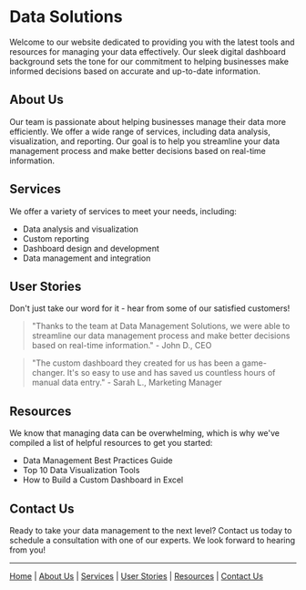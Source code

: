 <!--font:Cinzel Decorative-->

# Data Solutions

Welcome to our website dedicated to providing you with the latest tools and resources for managing your data effectively. Our sleek digital dashboard background sets the tone for our commitment to helping businesses make informed decisions based on accurate and up-to-date information.

## About Us

Our team is passionate about helping businesses manage their data more efficiently. We offer a wide range of services, including data analysis, visualization, and reporting. Our goal is to help you streamline your data management process and make better decisions based on real-time information.

## Services

We offer a variety of services to meet your needs, including:

- Data analysis and visualization
- Custom reporting
- Dashboard design and development
- Data management and integration

## User Stories

Don't just take our word for it - hear from some of our satisfied customers!

> "Thanks to the team at Data Management Solutions, we were able to streamline our data management process and make better decisions based on real-time information." - John D., CEO

> "The custom dashboard they created for us has been a game-changer. It's so easy to use and has saved us countless hours of manual data entry." - Sarah L., Marketing Manager

## Resources

We know that managing data can be overwhelming, which is why we've compiled a list of helpful resources to get you started:

- Data Management Best Practices Guide
- Top 10 Data Visualization Tools
- How to Build a Custom Dashboard in Excel

## Contact Us

Ready to take your data management to the next level? Contact us today to schedule a consultation with one of our experts. We look forward to hearing from you!

---

[Home](#) | [About Us](#about-us) | [Services](#services) | [User Stories](#user-stories) | [Resources](#resources) | [Contact Us](#contact-us)

<!--

Write me content for website with wallpaper which alt text is:

"A wallpaper with a simple graphic of a digital dashboard or control panel, with space for monitoring and managing data."

The name/title of the page should not be 1:1 copy of the alt text but rather a real content of the website which is using this wallpaper.

- Use markdown format 
- Start with heading
- Heading should be short and concise
- The content should look like a real website 
- The website should not be about the wallpaper, wallpaper is just a related background
- Heading should be contain work "wallpaper" or "background"
- Include real sections like references, contact, user stories, etc. use things relevant to the page purpose.
- Feel free to use structure like headings, bullets, numbering, blockquotes, paragraphs, horizontal lines, etc.
- You can use formatting like bold or _italic_
- You can include UTF-8 emojis
- Links should be only #hash anchors (and you can refer to the document itself)
- Do not include images


---


# Digital Control Center - Wallpaper Background

Welcome to our digital control center! Our website is dedicated to providing you with the latest tools and resources for managing your data. Our wallpaper background features a simple graphic of a digital dashboard or control panel, with space for monitoring and managing data.

## About Us

Our team is passionate about helping businesses and individuals manage their data more effectively. We offer a wide range of services, including data analysis, visualization, and reporting. Our goal is to help you make informed decisions based on accurate and up-to-date information.

## Services

We offer a variety of services to meet your needs, including:

- Data analysis and visualization
- Custom reporting
- Dashboard design and development
- Data management and integration

## User Stories

Don't just take our word for it - hear from some of our satisfied customers!

> "Thanks to the team at Digital Control Center, we were able to streamline our data management process and make better decisions based on real-time information." - John D., CEO

> "The custom dashboard they created for us has been a game-changer. It's so easy to use and has saved us countless hours of manual data entry." - Sarah L., Marketing Manager

## Resources

We know that managing data can be overwhelming, which is why we've compiled a list of helpful resources to get you started:

- Data Management Best Practices Guide
- Top 10 Data Visualization Tools
- How to Build a Custom Dashboard in Excel

## Contact Us

Ready to take your data management to the next level? Contact us today to schedule a consultation with one of our experts. We look forward to hearing from you!

---

[Home](#) | [About Us](#about-us) | [Services](#services) | [User Stories](#user-stories) | [Resources](#resources) | [Contact Us](#contact-us)


---


Heading should not include word "wallpaper". The website should not be about the wallpaper itself, wallpaper is just a related background, rewrite whole content.


---


# Data Management Solutions for Your Business

Welcome to our website dedicated to providing you with the latest tools and resources for managing your data effectively. Our sleek digital dashboard background sets the tone for our commitment to helping businesses make informed decisions based on accurate and up-to-date information.

## About Us

Our team is passionate about helping businesses manage their data more efficiently. We offer a wide range of services, including data analysis, visualization, and reporting. Our goal is to help you streamline your data management process and make better decisions based on real-time information.

## Services

We offer a variety of services to meet your needs, including:

- Data analysis and visualization
- Custom reporting
- Dashboard design and development
- Data management and integration

## User Stories

Don't just take our word for it - hear from some of our satisfied customers!

> "Thanks to the team at Data Management Solutions, we were able to streamline our data management process and make better decisions based on real-time information." - John D., CEO

> "The custom dashboard they created for us has been a game-changer. It's so easy to use and has saved us countless hours of manual data entry." - Sarah L., Marketing Manager

## Resources

We know that managing data can be overwhelming, which is why we've compiled a list of helpful resources to get you started:

- Data Management Best Practices Guide
- Top 10 Data Visualization Tools
- How to Build a Custom Dashboard in Excel

## Contact Us

Ready to take your data management to the next level? Contact us today to schedule a consultation with one of our experts. We look forward to hearing from you!

---

[Home](#) | [About Us](#about-us) | [Services](#services) | [User Stories](#user-stories) | [Resources](#resources) | [Contact Us](#contact-us)

-->
